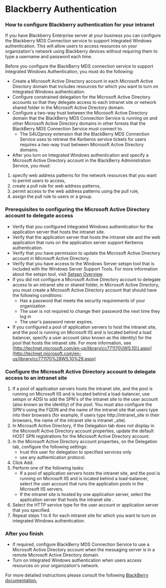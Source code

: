 # Blackberry Authentication

### How to configure Blackberry authentication for your intranet

If you have Blackberry Enterprise server at your business you can configure the Blackberry MDS Connection service to support Integrated Windows authentication. This will allow users to access resources on your organization's network using Blackberry devices without requiring them to type a username and password each time.  
  
Before you configure the BlackBerry MDS connection service to support Integrated Windows Authentication, you must do the following:

* Create a Microsoft Active Directory account in each Microsoft Active Directory domain that includes resources for which you want to turn on Integrated Windows authentication.
* Configure constrained delegation for the Microsoft Active Directory accounts so that they delegate access to each intranet site or network shared folder in the Microsoft Active Directory domain.
* Configure a two-way trust between the Microsoft Active Directory domain that the BlackBerry MDS Connection Service is running on and other Microsoft Active Directory domains in other forests that the BlackBerry MDS Connection Service must connect to.
  * The S4U2proxy extension that the BlackBerry MDS Connection Service uses to retrieve the Kerberos service tickets for users requires a two-way trust between Microsoft Active Directory domains.
* After you turn on Integrated Windows authentication and specify a Microsoft Active Directory account in the BlackBerry Administration Service, you must:

1. specify web address patterns for the network resources that you want to permit users to access,
2. create a pull rule for web address patterns,
3. permit access to the web address patterns using the pull rule,
4. assign the pull rule to users or a group.

### Prerequisites to configuring the Microsoft Active Directory account to delegate access

* Verify that you configured Integrated Windows authentication for the application server that hosts the intranet site.
* Verify that the application server that hosts the intranet site and the web application that runs on the application server support Kerberos authentication.
* Verify that you have permission to update the Microsoft Active Directory account in Microsoft Active Directory.
* Verify that you have access to the Windows Server setspn tool that is included with the Windows Server Support Tools. For more information about the setspn tool, visit [Setspn Overview](http://technet.microsoft.com/en-us/library/cc731241%28WS.10%29.aspx).
* If you did not configure a Microsoft Active Directory account to delegate access to an intranet site or shared folder, in Microsoft Active Directory, you must create a Microsoft Active Directory account that should have the following conditions:
  * Has a password that meets the security requirements of your organization
  * The user is not required to change their password the next time they log in
  * The user's password never expires.
* If you configured a pool of application servers to host the intranet site, and the pool is running on Microsoft IIS and is located behind a load balancer, specify a user account \(also known as the identity\) for the pool that hosts the intranet site. For more information, see [http://technet.microsoft.com/en-us/library/cc771170\(WS.10\).aspx](http://technet.microsoft.com/en-us/library/cc771170%28WS.10%29.aspx)

### Configure the Microsoft Active Directory account to delegate access to an intranet site

1. If a pool of application servers hosts the intranet site, and the pool is running on Microsoft IIS and is located behind a load-balancer, use setspn or ADSI to add the SPN's of the intranet site to the user account \(also known as the identity\) of the pool. You must also configure the SPN's using the FQDN and the name of the intranet site that users type into their browsers \(for example, if users type http://intranet\_site in their browsers, the name of the intranet site is intranet \_site\).
2. In Microsoft Active Directory, if the Delegation tab does not display in the Microsoft Active Directory account properties, update the default HOST SPN registrations for the Microsoft Active Directory account.
3. In the Microsoft Active Directory account properties, on the Delegation tab, configure the following settings:
   * trust this user for delegation to specified services only
   * use any authentication protocol.
4. Click Add.
5. Perform one of the following tasks:
   * If a pool of application servers hosts the intranet site, and the pool is running on Microsoft IIS and is located behind a load-balancer, select the user account that runs the application pools in the Microsoft IIS servers.
   * If the intranet site is hosted by one application server, select the application server that hosts the intranet site .
6. Select the HTTP service type for the user account or application server that you specified.
7. Repeat steps 1 to 6 for each intranet site for which you want to turn on integrated Windows authentication.

### After you finish

* If required, configure BlackBerry MDS Connection Service to use a Microsoft Active Directory account when the messaging server is in a remote Microsoft Active Directory domain.
* Turn on Integrated Windows authentication when users access resources on your organization's network.

For more detailed instructions please consult the following [BlackBerry documentation.](http://docs.blackberry.com/en/admin/deliverables/25767/Configuring_high_availability_for_BES_components_606291_11.jsp)  


